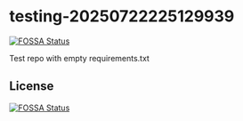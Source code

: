 # testing-20250722225129939
[![FOSSA Status](https://app.fossa.com/api/projects/git%2Bgithub.com%2Fkirogum%2Ftesting-20250722225129939.svg?type=shield)](https://app.fossa.com/projects/git%2Bgithub.com%2Fkirogum%2Ftesting-20250722225129939?ref=badge_shield)

Test repo with empty requirements.txt


## License
[![FOSSA Status](https://app.fossa.com/api/projects/git%2Bgithub.com%2Fkirogum%2Ftesting-20250722225129939.svg?type=large)](https://app.fossa.com/projects/git%2Bgithub.com%2Fkirogum%2Ftesting-20250722225129939?ref=badge_large)